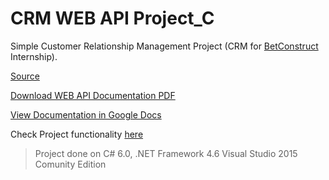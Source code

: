 # CRM WEB API Project_C

Simple Customer Relationship Management Project (CRM for [BetConstruct](https://www.betconstruct.com/#/)  Internship).

[Source](https://github.com/tigranv/CRM_Project_C/tree/master/CRM_Project_C/Source)

[Download WEB API Documentation PDF](https://github.com/tigranv/CRM_Project_C/blob/master/CRM_Project_C/Source/CRM.WebApi/CRMWebAPISpecification.pdf)

[View Documentation in Google Docs](https://docs.google.com/document/d/1CnJY259mf3gKUYh0qeugpJqmWIlXT2yof21L6xJVXlc/edit?usp=sharing)



Check Project functionality [here](http://crmbetc.azurewebsites.net/#/contacts)


> Project done on C# 6.0, .NET Framework 4.6 Visual Studio 2015 Comunity Edition
